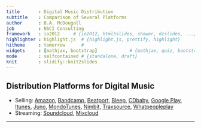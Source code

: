 ```yaml
---
title       : Digital Music Distribution
subtitle    : Comparison of Several Platforms
author      : B.A. McDougall
job         : NSCI Consulting
framework   : io2012     # {io2012, html5slides, shower, dzslides, ...}
highlighter : highlight.js  # {highlight.js, prettify, highlight}
hitheme     : tomorrow      # 
widgets     : [mathjax, bootstrap]            # {mathjax, quiz, bootstrap}
mode        : selfcontained # {standalone, draft}
knit        : slidify::knit2slides
---
```


## Distribution Platforms for Digital Music
* Selling: [Amazon](https://www.amazon.com/gp/help/customer/display.html?nodeId=14061761),
  [Bandcamp](https://bandcamp.com/fair_trade_music_policy),
  [Beatport](https://about.beatport.com/contact-us/),
  [Bleep](https://bleep.com/faqs),
  [CDbaby](https://members.cdbaby.com/sell-music),
  [Google Play](play.google.com/artists),
  [Itunes](https://www.apple.com/itunes/working-itunes/sell-content/music-faq.html),
  [Juno](https://lms.juno.co.uk/lms/login.php),
  [MondoTunes](http://www.mondotunes.com/sell-your-music),
  [Nimbit](http://www.nimbit.com/),
  [Traxsource](http://support.traxsource.com/article/how-can-i-sell-my-music-on-traxsource),
  [Whatpeopleplay](https://www.whatpeopleplay.com)
* Streaming:   [Soundcloud](https://on.soundcloud.com/about), 
  [Mixcloud](https://www.mixcloud.com/about/)

---


